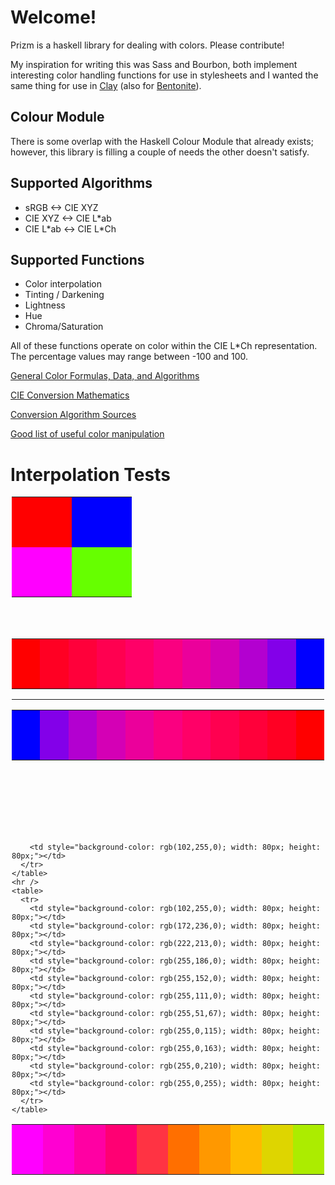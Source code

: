 Welcome!
========

Prizm is a haskell library for dealing with colors. Please contribute!

My inspiration for writing this was Sass and Bourbon, both implement interesting color handling functions for
use in stylesheets and I wanted the same thing for use in [Clay](http://fvisser.nl/clay/) (also for
[Bentonite](https://github.com/ixmatus/bentonite)).

## Colour Module

There is some overlap with the Haskell Colour Module that already exists; however, this library is filling a couple of
needs the other doesn't satisfy.

## Supported Algorithms

- sRGB <-> CIE XYZ
- CIE XYZ <-> CIE L\*ab
- CIE L\*ab <-> CIE L\*Ch

## Supported Functions

- Color interpolation
- Tinting / Darkening
- Lightness
- Hue
- Chroma/Saturation

All of these functions operate on color within the CIE L\*Ch representation. The percentage values may range between
-100 and 100.

[General Color Formulas, Data, and Algorithms](http://www.brucelindbloom.com/index.html?Info.html)

[CIE Conversion Mathematics](http://rip94550.wordpress.com/2011/07/04/color-cielab-and-tristimulus-xyz/)

[Conversion Algorithm Sources](http://www.easyrgb.com/index.php?X=MATH&H=01)

[Good list of useful color manipulation](https://github.com/mikeemoo/ColorJizz-PHP/blob/master/src/MischiefCollective/ColorJizz/ColorJizz.php)

# Interpolation Tests

  <div style="margin: auto; width: 500px;">
    <table>
      <tr>
        <td style="background-color: rgb(255,0,0); width: 80px; height: 80px;"></td>
        <td style="background-color: rgb(0,0,255); width: 80px; height: 80px;"></td>
      </tr>
      <tr>
        <td style="background-color: rgb(255,0,255); width: 80px; height: 80px;"></td>
        <td style="background-color: rgb(102,255,0); width: 80px; height: 80px;"></td>
      </tr>
    </table>
    <br />
    <br />
    <table>
      <tr>
        <td style="background-color: rgb(255,0,0); width: 80px; height: 80px;"></td>
        <td style="background-color: rgb(255,0,35); width: 80px; height: 80px;"></td>
        <td style="background-color: rgb(255,0,58); width: 80px; height: 80px;"></td>
        <td style="background-color: rgb(255,0,80); width: 80px; height: 80px;"></td>
        <td style="background-color: rgb(255,0,103); width: 80px; height: 80px;"></td>
        <td style="background-color: rgb(250,0,128); width: 80px; height: 80px;"></td>
        <td style="background-color: rgb(235,0,155); width: 80px; height: 80px;"></td>
        <td style="background-color: rgb(212,0,181); width: 80px; height: 80px;"></td>
        <td style="background-color: rgb(179,0,208); width: 80px; height: 80px;"></td>
        <td style="background-color: rgb(131,0,233); width: 80px; height: 80px;"></td>
        <td style="background-color: rgb(0,0,255); width: 80px; height: 80px;"></td>
      </tr>
    </table>
    <hr />
    <table>
      <tr>
        <td style="background-color: rgb(0,0,255); width: 80px; height: 80px;"></td>
        <td style="background-color: rgb(131,0,233); width: 80px; height: 80px;"></td>
        <td style="background-color: rgb(179,0,208); width: 80px; height: 80px;"></td>
        <td style="background-color: rgb(212,0,181); width: 80px; height: 80px;"></td>
        <td style="background-color: rgb(235,0,155); width: 80px; height: 80px;"></td>
        <td style="background-color: rgb(250,0,128); width: 80px; height: 80px;"></td>
        <td style="background-color: rgb(255,0,103); width: 80px; height: 80px;"></td>
        <td style="background-color: rgb(255,0,80); width: 80px; height: 80px;"></td>
        <td style="background-color: rgb(255,0,58); width: 80px; height: 80px;"></td>
        <td style="background-color: rgb(255,0,35); width: 80px; height: 80px;"></td>
        <td style="background-color: rgb(255,0,0); width: 80px; height: 80px;"></td>
      </tr>
    </table>
    <br />
    <br />
    <br />
    <br />
    <br />
    <br />
    <table>
      <tr>
        <td style="background-color: rgb(255,0,255); width: 80px; height: 80px;"></td>
        <td style="background-color: rgb(255,0,210); width: 80px; height: 80px;"></td>
        <td style="background-color: rgb(255,0,163); width: 80px; height: 80px;"></td>
        <td style="background-color: rgb(255,0,115); width: 80px; height: 80px;"></td>
        <td style="background-color: rgb(255,51,67); width: 80px; height: 80px;"></td>
        <td style="background-color: rgb(255,111,0); width: 80px; height: 80px;"></td>
        <td style="background-color: rgb(255,152,0); width: 80px; height: 80px;"></td>
        <td style="background-color: rgb(255,186,0); width: 80px; height: 80px;"></td>
        <td style="background-color: rgb(222,213,0); width: 80px; height: 80px;"></td>
        <td style="background-color: rgb(172,236,0); width: 80px; height: 80px;"></td>

        <td style="background-color: rgb(102,255,0); width: 80px; height: 80px;"></td>
      </tr>
    </table>
    <hr />
    <table>
      <tr>
        <td style="background-color: rgb(102,255,0); width: 80px; height: 80px;"></td>
        <td style="background-color: rgb(172,236,0); width: 80px; height: 80px;"></td>
        <td style="background-color: rgb(222,213,0); width: 80px; height: 80px;"></td>
        <td style="background-color: rgb(255,186,0); width: 80px; height: 80px;"></td>
        <td style="background-color: rgb(255,152,0); width: 80px; height: 80px;"></td>
        <td style="background-color: rgb(255,111,0); width: 80px; height: 80px;"></td>
        <td style="background-color: rgb(255,51,67); width: 80px; height: 80px;"></td>
        <td style="background-color: rgb(255,0,115); width: 80px; height: 80px;"></td>
        <td style="background-color: rgb(255,0,163); width: 80px; height: 80px;"></td>
        <td style="background-color: rgb(255,0,210); width: 80px; height: 80px;"></td>
        <td style="background-color: rgb(255,0,255); width: 80px; height: 80px;"></td>
      </tr>
    </table>
  </div>

